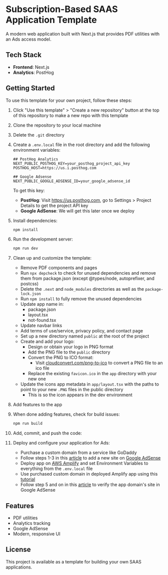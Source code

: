 # Subscription-Based SAAS Application Template

A modern web application built with Next.js that provides PDF utilities with an Ads access model.

## Tech Stack

- **Frontend**: Next.js
- **Analytics**: PostHog

## Getting Started

To use this template for your own project, follow these steps:

1. Click "Use this template" > "Create a new repository" button at the top of this repository to make a new repo with this template
1. Clone the repository to your local machine
1. Delete the `.git` directory
1. Create a `.env.local` file in the root directory and add the following environment variables:

   ```
   ## PostHog Analytics
   NEXT_PUBLIC_POSTHOG_KEY=your_posthog_project_api_key
   POSTHOG_HOST=https://us.i.posthog.com

   ## Google Adsense
   NEXT_PUBLIC_GOOGLE_ADSENSE_ID=your_google_adsense_id
   ```

   To get this key:

   - **PostHog**: Visit https://us.posthog.com, go to Settings > Project Details to get the project API key
   - **Google AdSense**: We will get this later once we deploy

1. Install dependencies:

   ```bash
   npm install
   ```

1. Run the development server:

   ```bash
   npm run dev
   ```

1. Clean up and customize the template:

   - Remove PDF components and pages
   - Run `npx depcheck` to check for unused dependencies and remove them from package.json (except @types/node, autoprefixer, and postcss)
   - Delete the `.next` and `node_modules` directories as well as the `package-lock.json`
   - Run `npm install` to fully remove the unused dependencies
   - Update app name in:
     - package.json
     - layout.tsx
     - not-found.tsx
   - Update navbar links
   - Add terms of use/service, privacy policy, and contact page
   - Set up a new directory named `public` at the root of the project
   - Create and add your logo:
     - Design or obtain your logo in PNG format
     - Add the PNG file to the `public` directory
     - Convert the PNG to ICO format:
       - Visit [cloudconvert.com/png-to-ico](https://cloudconvert.com/png-to-ico) to convert a PNG file to an ico file
     - Replace the existing `favicon.ico` in the `app` directory with your new one
   - Update the icons app metadata in `app/layout.tsx` with the paths to point to your new `.PNG` files in the public directory
     - This is so the icon appears in the dev environment

1. Add features to the app

1. When done adding features, check for build issues:

   ```bash
   npm run build
   ```

1. Add, commit, and push the code:

1. Deploy and configure your application for Ads:
   - Purchase a custom domain from a service like GoDaddy
   - Follow steps 1-3 in this [article](https://medium.com/@dylancarver14/how-to-verify-site-ownership-for-google-adsense-in-a-next-js-15-app-c7d9a80e0964) to add a new site on [Google AdSense](https://www.google.com/adsense)
   - Deploy app on [AWS Amplify](https://us-east-2.console.aws.amazon.com/amplify/apps) and set Environment Variables to everything from the `.env.local` file
   - Use purchased custom domain in deployed Amplify app using this [tutorial](https://www.youtube.com/watch?v=uaG2mMYLI68)
   - Follow step 5 and on in this [article](https://medium.com/@dylancarver14/how-to-verify-site-ownership-for-google-adsense-in-a-next-js-15-app-c7d9a80e0964) to verify the app domain's site in Google AdSense

## Features

- PDF utilities
- Analytics tracking
- Google AdSense
- Modern, responsive UI

## License

This project is available as a template for building your own SAAS applications.
